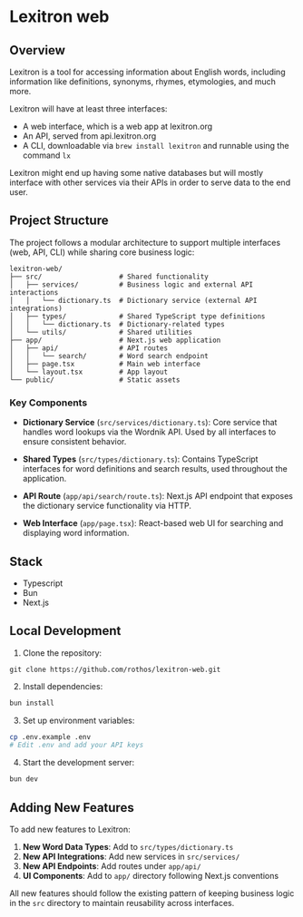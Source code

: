 # Lexitron web

## Overview

Lexitron is a tool for accessing information about English words, including
information like definitions, synonyms, rhymes, etymologies, and much more.

Lexitron will have at least three interfaces:
- A web interface, which is a web app at lexitron.org
- An API, served from api.lexitron.org
- A CLI, downloadable via `brew install lexitron` and runnable using the command `lx`

Lexitron might end up having some native databases but will mostly interface
with other services via their APIs in order to serve data to the end user.

## Project Structure

The project follows a modular architecture to support multiple interfaces (web, API, CLI) while sharing core business logic:

```
lexitron-web/
├── src/                   # Shared functionality
│   ├── services/          # Business logic and external API interactions
│   │   └── dictionary.ts  # Dictionary service (external API integrations)
│   ├── types/             # Shared TypeScript type definitions
│   │   └── dictionary.ts  # Dictionary-related types
│   └── utils/             # Shared utilities
├── app/                   # Next.js web application
│   ├── api/               # API routes
│   │   └── search/        # Word search endpoint
│   ├── page.tsx           # Main web interface
│   └── layout.tsx         # App layout
└── public/                # Static assets
```

### Key Components

- **Dictionary Service** (`src/services/dictionary.ts`): Core service that handles word lookups via the Wordnik API. Used by all interfaces to ensure consistent behavior.

- **Shared Types** (`src/types/dictionary.ts`): Contains TypeScript interfaces for word definitions and search results, used throughout the application.

- **API Route** (`app/api/search/route.ts`): Next.js API endpoint that exposes the dictionary service functionality via HTTP.

- **Web Interface** (`app/page.tsx`): React-based web UI for searching and displaying word information.

## Stack

- Typescript
- Bun
- Next.js

## Local Development

1. Clone the repository:
```
git clone https://github.com/rothos/lexitron-web.git
```

2. Install dependencies:
```bash
bun install
```

3. Set up environment variables:
```bash
cp .env.example .env
# Edit .env and add your API keys
```

4. Start the development server:
```bash
bun dev
```

## Adding New Features

To add new features to Lexitron:

1. **New Word Data Types**: Add to `src/types/dictionary.ts`
2. **New API Integrations**: Add new services in `src/services/`
3. **New API Endpoints**: Add routes under `app/api/`
4. **UI Components**: Add to `app/` directory following Next.js conventions

All new features should follow the existing pattern of keeping business logic in the `src` directory to maintain reusability across interfaces.
